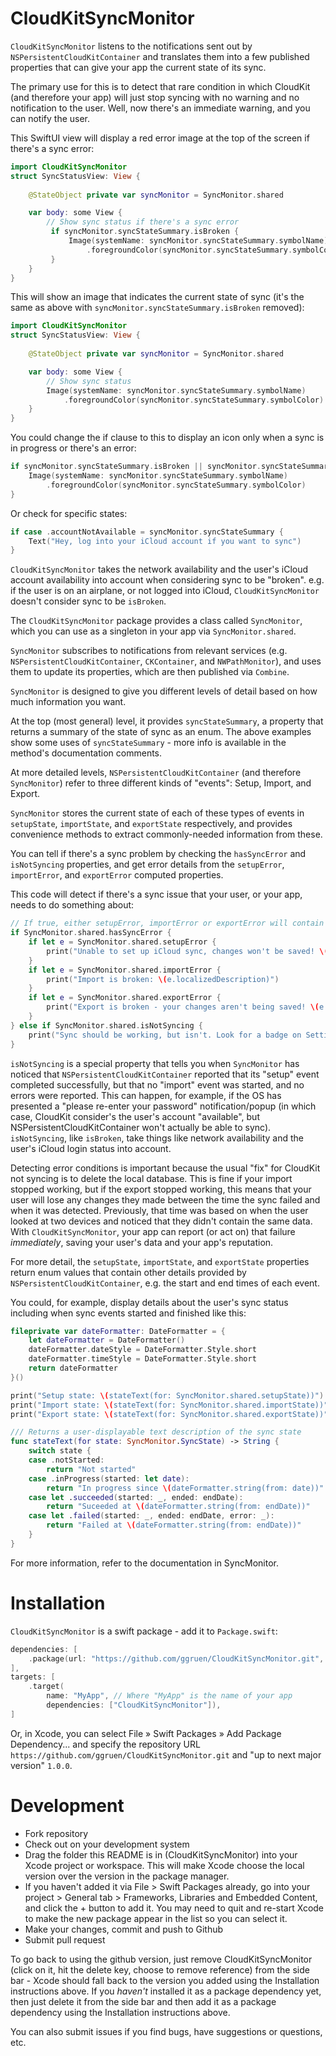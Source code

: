 # CloudKitSyncMonitor

`CloudKitSyncMonitor` listens to the notifications sent out by `NSPersistentCloudKitContainer`
and translates them into a few published properties that can give your app the current state of its sync.

The primary use for this is to detect that rare condition in which CloudKit (and therefore your app) will just stop syncing with no warning and
no notification to the user. Well, now there's an immediate warning, and you can notify the user.

This SwiftUI view will display a red error image at the top of the screen if there's a sync error:

```swift
import CloudKitSyncMonitor
struct SyncStatusView: View {
    
    @StateObject private var syncMonitor = SyncMonitor.shared

    var body: some View {
        // Show sync status if there's a sync error 
         if syncMonitor.syncStateSummary.isBroken {
             Image(systemName: syncMonitor.syncStateSummary.symbolName)
                 .foregroundColor(syncMonitor.syncStateSummary.symbolColor)
         }
    }
}
```

This will show an image that indicates the current state of sync (it's the same as above with `syncMonitor.syncStateSummary.isBroken`
removed):

```swift
import CloudKitSyncMonitor
struct SyncStatusView: View {
    
    @StateObject private var syncMonitor = SyncMonitor.shared

    var body: some View {
        // Show sync status 
        Image(systemName: syncMonitor.syncStateSummary.symbolName)
            .foregroundColor(syncMonitor.syncStateSummary.symbolColor)
    }
}
```

You could change the if clause to this to display an icon only when a sync is in progress or there's an error:

```swift
if syncMonitor.syncStateSummary.isBroken || syncMonitor.syncStateSummary.inProgress {
    Image(systemName: syncMonitor.syncStateSummary.symbolName)
        .foregroundColor(syncMonitor.syncStateSummary.symbolColor)
}
```

Or check for specific states:

```swift
if case .accountNotAvailable = syncMonitor.syncStateSummary {
    Text("Hey, log into your iCloud account if you want to sync")
}
```

`CloudKitSyncMonitor` takes the network availability and the user's iCloud account availability into account when considering sync
to be "broken". e.g. if the user is on an airplane, or not logged into iCloud, `CloudKitSyncMonitor` doesn't consider sync to be `isBroken`.

The `CloudKitSyncMonitor` package provides a class called `SyncMonitor`, which you can use as a singleton in your app via
`SyncMonitor.shared`.

`SyncMonitor` subscribes to notifications from relevant services (e.g. `NSPersistentCloudKitContainer`,
`CKContainer`, and `NWPathMonitor`), and uses them to update its properties, which are then published via `Combine`.

`SyncMonitor` is designed to give you different levels of detail based on how much information you want.

At the top (most general) level, it provides `syncStateSummary`, a property that returns a summary of the state of sync as an enum.
The above examples show some uses of `syncStateSummary` - more info is available in the method's documentation comments.

At more detailed levels, `NSPersistentCloudKitContainer` (and therefore `SyncMonitor`) refer to three different kinds of "events":
Setup, Import, and Export.

`SyncMonitor` stores the current state of each of these types of events in `setupState`, `importState`, and `exportState` respectively,
and provides convenience methods to extract commonly-needed information from these.

You can tell if there's a sync problem by checking the `hasSyncError` and `isNotSyncing` properties, and get error details from the `setupError`,
`importError`, and `exportError` computed properties.

This code will detect if there's a sync issue that your user, or your app, needs to do something about:

```swift
// If true, either setupError, importError or exportError will contain an error
if SyncMonitor.shared.hasSyncError {
    if let e = SyncMonitor.shared.setupError {
        print("Unable to set up iCloud sync, changes won't be saved! \(e.localizedDescription)")
    }
    if let e = SyncMonitor.shared.importError {
        print("Import is broken: \(e.localizedDescription)")
    }
    if let e = SyncMonitor.shared.exportError {
        print("Export is broken - your changes aren't being saved! \(e.localizedDescription)")
    }
} else if SyncMonitor.shared.isNotSyncing {
    print("Sync should be working, but isn't. Look for a badge on Settings or other possible issues.")
}
```

 `isNotSyncing` is a special property that tells you when `SyncMonitor` has noticed that `NSPersistentCloudKitContainer` reported that
its "setup" event completed successfully, but that no "import" event was started, and no errors were reported. This can happen, for example,
if the OS has presented a "please re-enter your password" notification/popup (in which case, CloudKit consider's the user's account
"available", but NSPersistentCloudKitContainer won't actually be able to sync). `isNotSyncing`, like `isBroken`, take things like network
availability and the user's iCloud login status into account.

Detecting error conditions is important because the usual "fix" for CloudKit not syncing is to delete the local database. This
is fine if your import stopped working, but if the export stopped working, this means that your user will lose any changes they made between
the time the sync failed and when it was detected. Previously, that time was based on when the user looked at two devices and noticed that
they didn't contain the same data. With `CloudKitSyncMonitor`, your app can report (or act on) that failure _immediately_, saving your
user's data and your app's reputation.

For more detail, the `setupState`, `importState`, and `exportState` properties return enum values that contain other details provided by
`NSPersistentCloudKitContainer`, e.g. the start and end times of each event.

You could, for example, display details about the user's sync status including when sync events started and finished like this:

```swift
fileprivate var dateFormatter: DateFormatter = {
    let dateFormatter = DateFormatter()
    dateFormatter.dateStyle = DateFormatter.Style.short
    dateFormatter.timeStyle = DateFormatter.Style.short
    return dateFormatter
}()

print("Setup state: \(stateText(for: SyncMonitor.shared.setupState))")
print("Import state: \(stateText(for: SyncMonitor.shared.importState))")
print("Export state: \(stateText(for: SyncMonitor.shared.exportState))")

/// Returns a user-displayable text description of the sync state
func stateText(for state: SyncMonitor.SyncState) -> String {
    switch state {
    case .notStarted:
        return "Not started"
    case .inProgress(started: let date):
        return "In progress since \(dateFormatter.string(from: date))"
    case let .succeeded(started: _, ended: endDate):
        return "Suceeded at \(dateFormatter.string(from: endDate))"
    case let .failed(started: _, ended: endDate, error: _):
        return "Failed at \(dateFormatter.string(from: endDate))"
    }
}
```

For more information, refer to the documentation in SyncMonitor.

# Installation

`CloudKitSyncMonitor` is a swift package - add it to `Package.swift`:

```swift
dependencies: [
    .package(url: "https://github.com/ggruen/CloudKitSyncMonitor.git", from: "1.0.0"),
],
targets: [
    .target(
        name: "MyApp", // Where "MyApp" is the name of your app
        dependencies: ["CloudKitSyncMonitor"]),
]
```

Or, in Xcode, you can select File » Swift Packages » Add Package Dependency... and specify the repository URL
`https://github.com/ggruen/CloudKitSyncMonitor.git` and "up to next major version" `1.0.0`.

# Development

- Fork repository
- Check out on your development system
- Drag the folder this README is in (CloudKitSyncMonitor) into your Xcode project or workspace. This will make Xcode choose the
  local version over the version in the package manager.
- If you haven't added it via File > Swift Packages already, go into your project > General tab > Frameworks, Libraries and Embedded Content,
  and click the + button to add it. You may need to quit and re-start Xcode to make the new package appear in the list so you can select it.
- Make your changes, commit and push to Github
- Submit pull request

To go back to using the github version, just remove CloudKitSyncMonitor (click on it, hit the delete key, choose to remove reference)
from the side bar - Xcode should fall back to the version you added using the Installation instructions above. If you _haven't_ installed
it as a package dependency yet, then just delete it from the side bar and then add it as a package dependency using the Installation
instructions above.

You can also submit issues if you find bugs, have suggestions or questions, etc.
